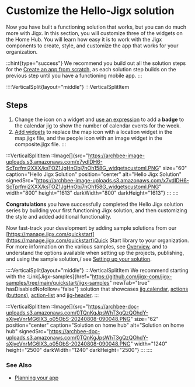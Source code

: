 # Customize the Hello-Jigx solution

Now you have built a functioning solution that works, but you can do much more with Jigx. In this section, you will customize three of the widgets on the Home Hub. You will learn how easy it is to work with the Jigx components to create, style, and customize the app that works for your organization.

:::hint{type="success"}
We recommend you build out all the solution steps for the [Create an app from scratch](), as each solution step builds on the previous step until you have a functioning mobile app.
:::

::::VerticalSplit{layout="middle"}
:::VerticalSplitItem
## Steps

1. Change the icon on a widget and [use an expression](<./Customize the Hello-Jigx solution/Change an icon and add a badge.md>) to add a **badge** to the calendar jig to show the number of calendar events for the week.
2. [Add widgets](<./Customize the Hello-Jigx solution/Add widgets.md>) to replace the map icon with a location widget in the map.jigx file, and the people icon with an image widget in the composite.jigx file.
:::

:::VerticalSplitItem
::Image[]{src="https://archbee-image-uploads.s3.amazonaws.com/x7vdIDH6-ScTprfmi2XXX/ksTOZ1JgHnObj7nOh158G_widgetscustoml.PNG" size="60" caption="Hello Jigx Solution" position="center" alt="Hello Jigx Solution" signedSrc="https://archbee-image-uploads.s3.amazonaws.com/x7vdIDH6-ScTprfmi2XXX/ksTOZ1JgHnObj7nOh158G_widgetscustoml.PNG" width="800" height="1613" darkWidth="800" darkHeight="1613"}
:::
::::

**Congratulations** you have successfully completed the Hello Jigx solution series by building your first functioning Jigx solution, and then customizing the style and added additional functionality.

Now fast-track your development by adding sample solutions from our [https://manage.jigx.com/quickstart](https://manage.jigx.com/quickstart)Quick Start library to your organization. For more information on the various samples, see [Overview](), and to understand the options available when setting up the projects, publishing, and using the sample solution,/ see [Setting up your solution]().

::::VerticalSplit{layout="middle"}
:::VerticalSplitItem
We recommend starting with the :Link[Jigx-samples]{href="https://github.com/jigx-com/jigx-samples/tree/main/quickstart/jigx-samples" newTab="true" hasDisabledNofollow="false"} solution that showcases [jig.calendar](), [actions (buttons)](), [action-list]() and [jig-header]().
:::

:::VerticalSplitItem
::Image[]{src="https://archbee-doc-uploads.s3.amazonaws.com/0TQnKgJpsWhT3gQzQOhdY-sXjveVnrMG6lX3_o05ObS-20240808-090048.PNG" size="62" position="center" caption="Solution on home hub" alt="Solution on home hub" signedSrc="https://archbee-doc-uploads.s3.amazonaws.com/0TQnKgJpsWhT3gQzQOhdY-sXjveVnrMG6lX3_o05ObS-20240808-090048.PNG" width="1240" height="2500" darkWidth="1240" darkHeight="2500"}
:::
::::

### See Also

- [Planning your app](<./../Planning your app.md>)

